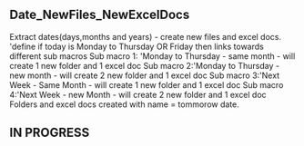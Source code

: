 ## Date_NewFiles_NewExcelDocs
Extract dates(days,months and years) - create new files and excel docs. 
'define if today is Monday to Thursday OR Friday then links towards different sub macros
Sub macro 1: 'Monday to Thursday  - same month - will create 1 new folder and 1 excel doc
Sub macro 2:'Monday to Thursday - new month - will create 2 new folder and 1 excel doc
Sub macro 3:'Next Week - Same Month - will create 1 new folder and 1 excel doc
Sub macro 4:'Next Week - new Month - will create 2 new folder and 1 excel doc
Folders and excel docs created with name = tommorow date.

## IN PROGRESS
